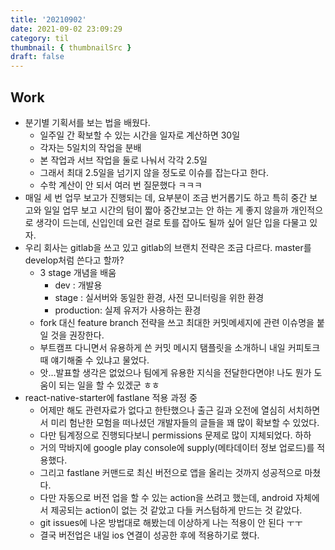 ```yaml
---
title: '20210902'
date: 2021-09-02 23:09:29
category: til
thumbnail: { thumbnailSrc }
draft: false
---
```


## Work

- 분기별 기획서를 보는 법을 배웠다.
  - 일주일 간 확보할 수 있는 시간을 일자로 계산하면 30일
  - 각자는 5일치의 작업을 분배
  - 본 작업과 서브 작업을 둘로 나눠서 각각 2.5일
  - 그래서 최대 2.5일을 넘기지 않을 정도로 이슈를 잡는다고 한다.
  - 수학 계산이 안 되서 여러 번 질문했다 ㅋㅋㅋ
- 매일 세 번 업무 보고가 진행되는 데, 요부분이 조금 번거롭기도 하고 특히 중간 보고와 일일 업무 보고 시간의 텀이 짧아 중간보고는 안 하는 게 좋지 않을까 개인적으로 생각이 드는데, 신입인데 요런 걸로 토를 잡아도 될까 싶어 일단 입을 다물고 있자.
- 우리 회사는 gitlab을 쓰고 있고 gitlab의 브랜치 전략은 조금 다르다. master를 develop처럼 쓴다고 할까?
  - 3 stage 개념을 배움
    - dev : 개발용
    - stage : 실서버와 동일한 환경, 사전 모니터링을 위한 환경
    - production: 실제 유저가 사용하는 환경
  - fork 대신 feature branch 전략을 쓰고 최대한 커밋메세지에 관련 이슈명을 붙일 것을 권장한다.
  - 부트캠프 다니면서 유용하게 쓴 커밋 메시지 탬플릿을 소개하니 내일 커피토크 때 얘기해줄 수 있냐고 물었다.
  - 앗...발표할 생각은 없었으나 팀에게 유용한 지식을 전달한다면야! 나도 뭔가 도움이 되는 일을 할 수 있겠군 ㅎㅎ
- react-native-starter에 fastlane 적용 과정 중
  - 어제만 해도 관련자료가 없다고 한탄했으나 출근 길과 오전에 열심히 서치하면서 미리 험난한 모험을 떠나셨던 개발자들의 글들을 꽤 많이 확보할 수 있었다.
  - 다만 팀계정으로 진행되다보니 permissions 문제로 많이 지체되었다. 하하
  - 거의 막바지에 google play console에 supply(메타데이터 정보 업로드)를 적용했다.
  - 그리고 fastlane 커맨드로 최신 버전으로 앱을 올리는 것까지 성공적으로 마쳤다.
  - 다만 자동으로 버전 업을 할 수 있는 action을 쓰려고 했는데, android 자체에서 제공되는 action이 없는 것 같았고 다들 커스텀하게 만드는 것 같았다.
  - git issues에 나온 방법대로 해봤는데 이상하게 나는 적용이 안 된다 ㅜㅜ
  - 결국 버전업은 내일 ios 연결이 성공한 후에 적용하기로 했다.
